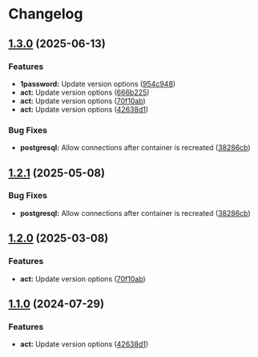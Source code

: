 # Changelog

## [1.3.0](https://github.com/phynias/vs-features/compare/act-v1.2.1...act-v1.3.0) (2025-06-13)


### Features

* **1password:** Update version options ([954c948](https://github.com/phynias/vs-features/commit/954c948b3246f7474d8f5de6ecb908ff0c0bc986))
* **act:** Update version options ([666b225](https://github.com/phynias/vs-features/commit/666b2251af8bfa6319ae756d38c66dfebd5ef244))
* **act:** Update version options ([70f10ab](https://github.com/phynias/vs-features/commit/70f10abc3c9150c01d4062e7ff27e83e064716e2))
* **act:** Update version options ([42638d1](https://github.com/phynias/vs-features/commit/42638d13783dcb24ec1a39fd193228abe51efdfb))


### Bug Fixes

* **postgresql:** Allow connections after container is recreated ([38286cb](https://github.com/phynias/vs-features/commit/38286cbd669acc58e79732ce20fb71a25ec17ac9))

## [1.2.1](https://github.com/itsmechlark/features/compare/act-v1.2.0...act-v1.2.1) (2025-05-08)


### Bug Fixes

* **postgresql:** Allow connections after container is recreated ([38286cb](https://github.com/itsmechlark/features/commit/38286cbd669acc58e79732ce20fb71a25ec17ac9))

## [1.2.0](https://github.com/itsmechlark/features/compare/act-v1.1.0...act-v1.2.0) (2025-03-08)


### Features

* **act:** Update version options ([70f10ab](https://github.com/itsmechlark/features/commit/70f10abc3c9150c01d4062e7ff27e83e064716e2))

## [1.1.0](https://github.com/itsmechlark/features/compare/act-v1.0.0...act-v1.1.0) (2024-07-29)


### Features

* **act:** Update version options ([42638d1](https://github.com/itsmechlark/features/commit/42638d13783dcb24ec1a39fd193228abe51efdfb))
